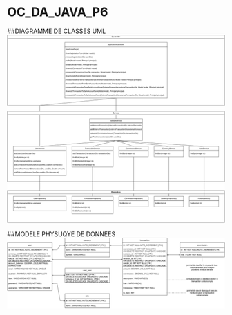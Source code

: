 # OC_DA_JAVA_P6

##DIAGRAMME DE CLASSES UML
![UML](UML.png)

##MODELE PHYSUQYE DE DONNEES
![MLD](MLD.png)
